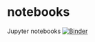 # notebooks
Jupyter notebooks
[![Binder](https://mybinder.org/badge_logo.svg)](https://mybinder.org/v2/gh/hughshanahan/notebooks/master)
